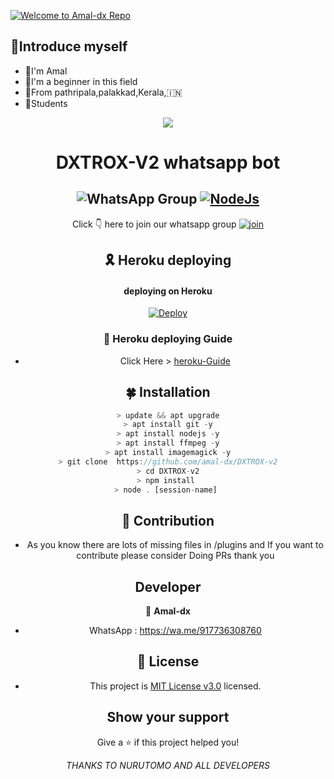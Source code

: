 [![Welcome to Amal-dx Repo](https://readme-typing-svg.herokuapp.com?color=%231ABDF7&lines=WELCOME+TO+AMAL-DX+REPO)](https://git.io/typing-svg)
## 📢Introduce myself

- 🙂I'm Amal
- 🚩I'm a beginner in this field
- 📍From pathripala,palakkad,Kerala,🇮🇳
- 🏫Students

<div align="center">
  <img src=http://telegra.ph/file/68809ff84d7cd4447a76e.jpg>
 


# **DXTROX-V2 whatsapp bot**

##  ![WhatsApp Group](https://img.shields.io/badge/WhatsApp-25D366?style=for-the-badge&logo=whatsapp&logoColor=white) [![NodeJs](https://img.shields.io/badge/Node.js-43853D?style=for-the-badge&logo=node.js&logoColor=white)](https://nodejs.org/en/)

  Click 👇 here to join our whatsapp group
[![join](https://github.com/Alien-alfa/PublicBot/blob/main/wlogo.svg.png)](https://chat.whatsapp.com/ByLfu3PoWJA7YavsaTi7wx)
  <div align="center">


## 🎗 Heroku deploying
 
 #### **deploying on Heroku**

[![Deploy](https://www.herokucdn.com/deploy/button.svg)](https://heroku.com/deploy?template=https://github.com/amal-dx/DXTROX-v2)

### 📌 Heroku deploying Guide
- Click Here > [heroku-Guide](https://github.com/amal-dx/heroku-guide/blob/main/README.md)
 
 ## 🍀 Installation
 
 
 ```js 
 > update && apt upgrade
 > apt install git -y
 > apt install nodejs -y
 > apt install ffmpeg -y
 > apt install imagemagick -y
 > git clone  https://github.com/amal-dx/DXTROX-v2
 > cd DXTROX-v2
 > npm install 
 > node . [session-name] 
 ```
 ##  🌝 **Contribution**
 
 - As you know there are lots of missing files in /plugins and If you want to contribute please consider Doing PRs thank you
 
 
 ##  Developer
 👤  **Amal-dx**
* WhatsApp : https://wa.me/917736308760



## 📝 License 

+ This project is [MIT License v3.0](https://github.com/Oreki-san/Eru-Bot/blob/main/LICENSE) licensed. 



## Show your support 

Give a ⭐️ if this project helped you!








*THANKS TO NURUTOMO AND ALL DEVELOPERS*
 
